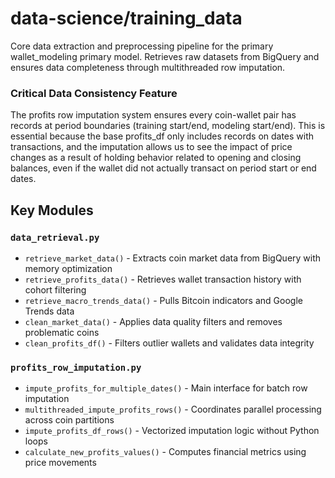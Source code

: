 # data-science/training_data

Core data extraction and preprocessing pipeline for the primary wallet_modeling primary model. Retrieves raw datasets from BigQuery and ensures data completeness through multithreaded row imputation.

### Critical Data Consistency Feature

The profits row imputation system ensures every coin-wallet pair has records at period boundaries (training start/end, modeling start/end). This is essential because the base profits_df only includes records on dates with transactions, and the imputation allows us to see the impact of price changes as a result of holding behavior related to opening and closing balances, even if the wallet did not actually transact on period start or end dates.

## Key Modules

### `data_retrieval.py`
- `retrieve_market_data()` - Extracts coin market data from BigQuery with memory optimization
- `retrieve_profits_data()` - Retrieves wallet transaction history with cohort filtering
- `retrieve_macro_trends_data()` - Pulls Bitcoin indicators and Google Trends data
- `clean_market_data()` - Applies data quality filters and removes problematic coins
- `clean_profits_df()` - Filters outlier wallets and validates data integrity

### `profits_row_imputation.py`
- `impute_profits_for_multiple_dates()` - Main interface for batch row imputation
- `multithreaded_impute_profits_rows()` - Coordinates parallel processing across coin partitions
- `impute_profits_df_rows()` - Vectorized imputation logic without Python loops
- `calculate_new_profits_values()` - Computes financial metrics using price movements

